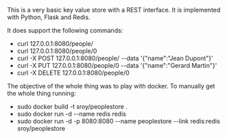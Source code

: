 This is a very basic key value store with a REST interface.
It is implemented with Python, Flask and Redis.

It does support the following commands:
 * curl 127.0.0.1:8080/people/
 * curl 127.0.0.1:8080/people/0
 * curl -X POST 127.0.0.1:8080/people/ --data '{"name":"Jean Dupont"}'
 * curl -X PUT 127.0.0.1:8080/people/0 --data '{"name":"Gerard Martin"}'
 * curl -X DELETE 127.0.0.1:8080/people/0

The objective of the whole thing was to play with docker.
To manually get the whole thing running:
 * sudo docker build -t sroy/peoplestore .
 * sudo docker run -d --name redis redis
 * sudo docker run -d -p 8080:8080 --name peoplestore --link redis:redis sroy/peoplestore
